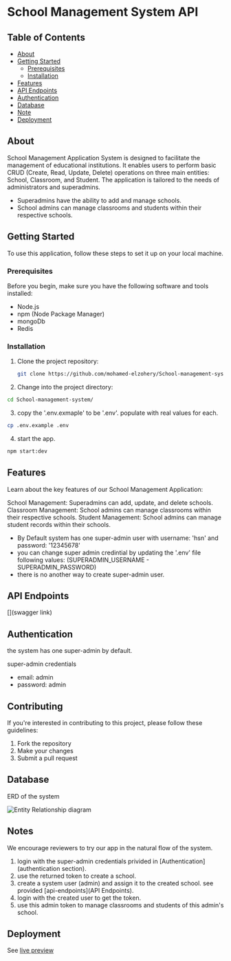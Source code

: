 # School Management System API

## Table of Contents

- [About](#about)
- [Getting Started](#getting-started)
  - [Prerequisites](#prerequisites)
  - [Installation](#installation)
- [Features](#features)
- [API Endpoints](#api-endpoints)
- [Authentication](#authentication)
- [Database](#database)
- [Note](#testing)
- [Deployment](#deployment)

## About

School Management Application System is designed to facilitate the management of educational institutions. It enables users to perform basic CRUD (Create, Read, Update, Delete) operations on three main entities: School, Classroom, and Student. The application is tailored to the needs of administrators and superadmins.

- Superadmins have the ability to add and manage schools.
- School admins can manage classrooms and students within their respective schools.

## Getting Started

To use this application, follow these steps to set it up on your local machine.

### Prerequisites

Before you begin, make sure you have the following software and tools installed:

- Node.js
- npm (Node Package Manager)
- mongoDb
- Redis

### Installation

1. Clone the project repository:

   ```bash
   git clone https://github.com/mohamed-elzohery/School-management-system.git

   ```

2. Change into the project directory:

```bash
cd School-management-system/
```

3. copy the '.env.exmaple' to be '.env'. populate with real values for each.

```bash
cp .env.example .env
```

4. start the app.

```bash
npm start:dev
```

## Features

Learn about the key features of our School Management Application:

School Management: Superadmins can add, update, and delete schools.
Classroom Management: School admins can manage classrooms within their respective schools.
Student Management: School admins can manage student records within their schools.

- By Default system has one super-admin user with username: 'hsn' and password: '12345678'
- you can change super admin credintial by updating the '.env' file following values: (SUPERADMIN_USERNAME - SUPERADMIN_PASSWORD)
- there is no another way to create super-admin user.

## API Endpoints

[](swagger link)

## Authentication

the system has one super-admin by default.

super-admin credentials

- email: admin
- password: admin

## Contributing

If you're interested in contributing to this project, please follow these guidelines:

1. Fork the repository
2. Make your changes
3. Submit a pull request

## Database

ERD of the system

![Entity Relationship diagram](https://i.ibb.co/7nZFxzw/Screenshot-from-2023-10-26-23-58-22.png)

## Notes

We encourage reviewers to try our app in the natural flow of the system.

1. login with the super-admin credentials privided in [Authentication](authentication section).
2. use the returned token to create a school.
3. create a system user (admin) and assign it to the created school. see provided [api-endpoints](API Endpoints).
4. login with the created user to get the token.
5. use this admin token to manage classrooms and students of this admin's school.

## Deployment

See [live preview](https://school-api-lzib.onrender.com/api/)
